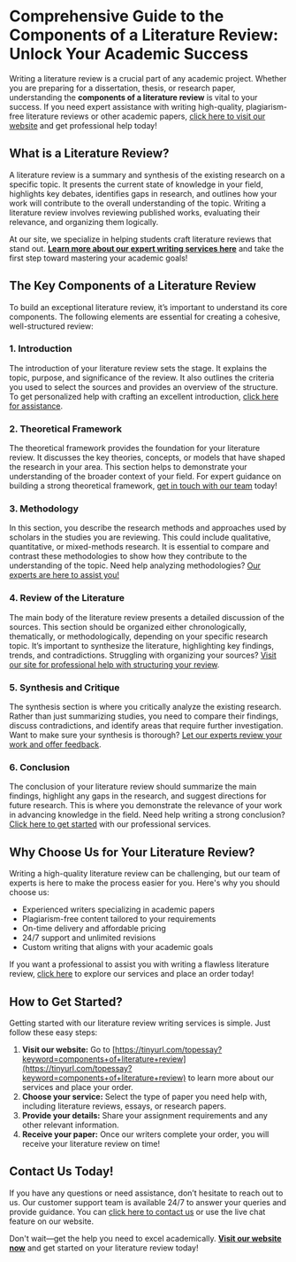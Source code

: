 # Comprehensive Guide to the Components of a Literature Review: Unlock Your Academic Success

Writing a literature review is a crucial part of any academic project. Whether you are preparing for a dissertation, thesis, or research paper, understanding the **components of a literature review** is vital to your success. If you need expert assistance with writing high-quality, plagiarism-free literature reviews or other academic papers, [click here to visit our website](https://tinyurl.com/topessay?keyword=components+of+literature+review) and get professional help today!

## What is a Literature Review?

A literature review is a summary and synthesis of the existing research on a specific topic. It presents the current state of knowledge in your field, highlights key debates, identifies gaps in research, and outlines how your work will contribute to the overall understanding of the topic. Writing a literature review involves reviewing published works, evaluating their relevance, and organizing them logically.

At our site, we specialize in helping students craft literature reviews that stand out. **[Learn more about our expert writing services here](https://tinyurl.com/topessay?keyword=components+of+literature+review)** and take the first step toward mastering your academic goals!

## The Key Components of a Literature Review

To build an exceptional literature review, it’s important to understand its core components. The following elements are essential for creating a cohesive, well-structured review:

### 1. Introduction

The introduction of your literature review sets the stage. It explains the topic, purpose, and significance of the review. It also outlines the criteria you used to select the sources and provides an overview of the structure. To get personalized help with crafting an excellent introduction, [click here for assistance](https://tinyurl.com/topessay?keyword=components+of+literature+review).

### 2. Theoretical Framework

The theoretical framework provides the foundation for your literature review. It discusses the key theories, concepts, or models that have shaped the research in your area. This section helps to demonstrate your understanding of the broader context of your field. For expert guidance on building a strong theoretical framework, [get in touch with our team](https://tinyurl.com/topessay?keyword=components+of+literature+review) today!

### 3. Methodology

In this section, you describe the research methods and approaches used by scholars in the studies you are reviewing. This could include qualitative, quantitative, or mixed-methods research. It is essential to compare and contrast these methodologies to show how they contribute to the understanding of the topic. Need help analyzing methodologies? [Our experts are here to assist you!](https://tinyurl.com/topessay?keyword=components+of+literature+review)

### 4. Review of the Literature

The main body of the literature review presents a detailed discussion of the sources. This section should be organized either chronologically, thematically, or methodologically, depending on your specific research topic. It’s important to synthesize the literature, highlighting key findings, trends, and contradictions. Struggling with organizing your sources? [Visit our site for professional help with structuring your review](https://tinyurl.com/topessay?keyword=components+of+literature+review).

### 5. Synthesis and Critique

The synthesis section is where you critically analyze the existing research. Rather than just summarizing studies, you need to compare their findings, discuss contradictions, and identify areas that require further investigation. Want to make sure your synthesis is thorough? [Let our experts review your work and offer feedback](https://tinyurl.com/topessay?keyword=components+of+literature+review).

### 6. Conclusion

The conclusion of your literature review should summarize the main findings, highlight any gaps in the research, and suggest directions for future research. This is where you demonstrate the relevance of your work in advancing knowledge in the field. Need help writing a strong conclusion? [Click here to get started](https://tinyurl.com/topessay?keyword=components+of+literature+review) with our professional services.

## Why Choose Us for Your Literature Review?

Writing a high-quality literature review can be challenging, but our team of experts is here to make the process easier for you. Here's why you should choose us:

- Experienced writers specializing in academic papers
- Plagiarism-free content tailored to your requirements
- On-time delivery and affordable pricing
- 24/7 support and unlimited revisions
- Custom writing that aligns with your academic goals

If you want a professional to assist you with writing a flawless literature review, [click here](https://tinyurl.com/topessay?keyword=components+of+literature+review) to explore our services and place an order today!

## How to Get Started?

Getting started with our literature review writing services is simple. Just follow these easy steps:

1. **Visit our website:** Go to [https://tinyurl.com/topessay?keyword=components+of+literature+review](https://tinyurl.com/topessay?keyword=components+of+literature+review) to learn more about our services and place your order.
2. **Choose your service:** Select the type of paper you need help with, including literature reviews, essays, or research papers.
3. **Provide your details:** Share your assignment requirements and any other relevant information.
4. **Receive your paper:** Once our writers complete your order, you will receive your literature review on time!

## Contact Us Today!

If you have any questions or need assistance, don’t hesitate to reach out to us. Our customer support team is available 24/7 to answer your queries and provide guidance. You can [click here to contact us](https://tinyurl.com/topessay?keyword=components+of+literature+review) or use the live chat feature on our website.

Don't wait—get the help you need to excel academically. **[Visit our website now](https://tinyurl.com/topessay?keyword=components+of+literature+review)** and get started on your literature review today!
